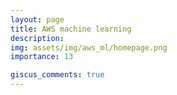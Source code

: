 ```yaml
---
layout: page
title: AWS machine learning
description: 
img: assets/img/aws_ml/homepage.png
importance: 13

giscus_comments: true
---
```

